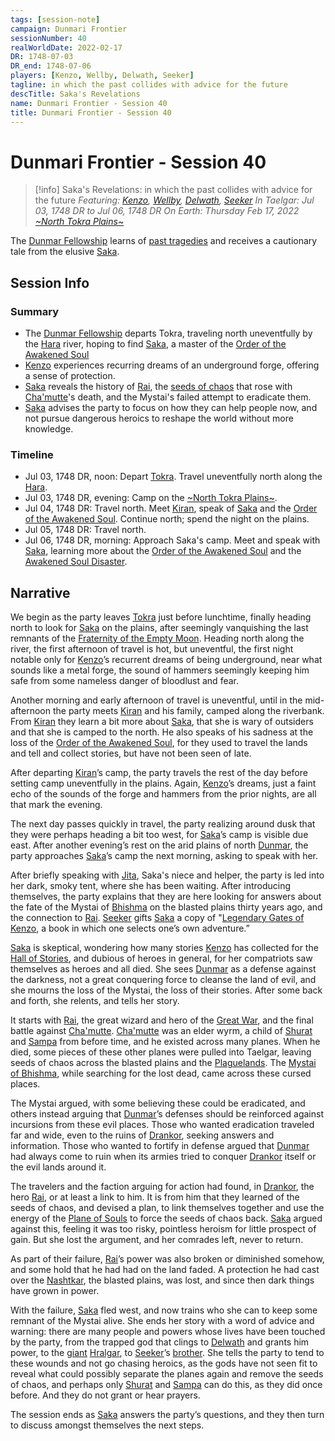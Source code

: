 ```yaml
---
tags: [session-note]
campaign: Dunmari Frontier
sessionNumber: 40
realWorldDate: 2022-02-17
DR: 1748-07-03
DR_end: 1748-07-06
players: [Kenzo, Wellby, Delwath, Seeker]
tagline: in which the past collides with advice for the future
descTitle: Saka's Revelations
name: Dunmari Frontier - Session 40
title: Dunmari Frontier - Session 40
---
```

# Dunmari Frontier - Session 40

>[!info] Saka's Revelations: in which the past collides with advice for the future
> *Featuring: [Kenzo](<../../../people/pcs/dunmar-fellowship/kenzo.md>), [Wellby](<../../../people/pcs/dunmar-fellowship/wellby.md>), [Delwath](<../../../people/pcs/dunmar-fellowship/delwath.md>), [Seeker](<../../../people/pcs/dunmar-fellowship/seeker.md>)*
> *In Taelgar: Jul 03, 1748 DR to Jul 06, 1748 DR*
> *On Earth: Thursday Feb 17, 2022*
> *[~North Tokra Plains~](<../../../gazetteer/greater-dunmar/dunmari-basin/north-tokra-plains.md>)*

The [Dunmar Fellowship](<../../../people/pcs/dunmar-fellowship/dunmar-fellowship.md>) learns of [past tragedies](<../../../events/1700s/1718/awakened-soul-disaster.md>) and receives a cautionary tale from the elusive [Saka](<../../../people/dunmari/saka.md>).

## Session Info
### Summary
- The [Dunmar Fellowship](<../../../people/pcs/dunmar-fellowship/dunmar-fellowship.md>) departs Tokra, traveling north uneventfully by the [Hara](<../../../gazetteer/greater-dunmar/rivers/hara-watershed/hara.md>) river, hoping to find [Saka](<../../../people/dunmari/saka.md>), a master of the [Order of the Awakened Soul](<../../../groups/dunmari-mystery-cults/order-of-the-awakened-soul.md>)
- [Kenzo](<../../../people/pcs/dunmar-fellowship/kenzo.md>) experiences recurring dreams of an underground forge, offering a sense of protection.
- [Saka](<../../../people/dunmari/saka.md>) reveals the history of [Rai](<../../../people/pcs/great-war/rai.md>), the [seeds of chaos](<../../../cosmology/multiverse/seeds-of-chaos.md>) that rose with [Cha'mutte](<../../../people/extraplanar-powers/cha-mutte.md>)'s death, and the Mystai's failed attempt to eradicate them.
- [Saka](<../../../people/dunmari/saka.md>) advises the party to focus on how they can help people now, and not pursue dangerous heroics to reshape the world without more knowledge.

### Timeline
- Jul 03, 1748 DR, noon: Depart [Tokra](<../../../gazetteer/greater-dunmar/realms/dunmar/central-dunmar/tokra/tokra.md>). Travel uneventfully north along the [Hara](<../../../gazetteer/greater-dunmar/rivers/hara-watershed/hara.md>). 
- Jul 03, 1748 DR, evening: Camp on the [~North Tokra Plains~](<../../../gazetteer/greater-dunmar/dunmari-basin/north-tokra-plains.md>). 
- Jul 04, 1748 DR: Travel north. Meet [Kiran](<../../../people/dunmari/kiran.md>), speak of [Saka](<../../../people/dunmari/saka.md>) and the [Order of the Awakened Soul](<../../../groups/dunmari-mystery-cults/order-of-the-awakened-soul.md>). Continue north; spend the night on the plains.
- Jul 05, 1748 DR: Travel north. 
- Jul 06, 1748 DR, morning: Approach Saka's camp. Meet and speak with [Saka](<../../../people/dunmari/saka.md>), learning more about the [Order of the Awakened Soul](<../../../groups/dunmari-mystery-cults/order-of-the-awakened-soul.md>) and the [Awakened Soul Disaster](<../../../events/1700s/1718/awakened-soul-disaster.md>). 


## Narrative
We begin as the party leaves [Tokra](<../../../gazetteer/greater-dunmar/realms/dunmar/central-dunmar/tokra/tokra.md>) just before lunchtime, finally heading north to look for [Saka](<../../../people/dunmari/saka.md>) on the plains, after seemingly vanquishing the last remnants of the [Fraternity of the Empty Moon](<../../../groups/fraternity-of-the-empty-moon.md>). Heading north along the river, the first afternoon of travel is hot, but uneventful, the first night notable only for [Kenzo](<../../../people/pcs/dunmar-fellowship/kenzo.md>)’s recurrent dreams of being underground, near what sounds like a metal forge, the sound of hammers seemingly keeping him safe from some nameless danger of bloodlust and fear. 

Another morning and early afternoon of travel is uneventful, until in the mid-afternoon the party meets [Kiran](<../../../people/dunmari/kiran.md>) and his family, camped along the riverbank. From [Kiran](<../../../people/dunmari/kiran.md>) they learn a bit more about [Saka](<../../../people/dunmari/saka.md>), that she is wary of outsiders and that she is camped to the north. He also speaks of his sadness at the loss of the [Order of the Awakened Soul](<../../../groups/dunmari-mystery-cults/order-of-the-awakened-soul.md>), for they used to travel the lands and tell and collect stories, but have not been seen of late. 

After departing [Kiran](<../../../people/dunmari/kiran.md>)’s camp, the party travels the rest of the day before setting camp uneventfully in the plains. Again, [Kenzo](<../../../people/pcs/dunmar-fellowship/kenzo.md>)’s dreams, just a faint echo of the sounds of the forge and hammers from the prior nights, are all that mark the evening. 

The next day passes quickly in travel, the party realizing around dusk that they were perhaps heading a bit too west, for [Saka](<../../../people/dunmari/saka.md>)’s camp is visible due east. After another evening’s rest on the arid plains of north [Dunmar](<../../../gazetteer/greater-dunmar/realms/dunmar/dunmar.md>), the party approaches [Saka](<../../../people/dunmari/saka.md>)’s camp the next morning, asking to speak with her.

After briefly speaking with [Jita](<../../../people/dunmari/jita-of-tokra.md>), Saka's niece and helper, the party is led into her dark, smoky tent, where she has been waiting. After introducing themselves, the party explains that they are here looking for answers about the fate of the Mystai of [Bhishma](<../../../cosmology/gods/incorporeal-gods/dunmari/bhishma.md>) on the blasted plains thirty years ago, and the connection to [Rai](<../../../people/pcs/great-war/rai.md>). [Seeker](<../../../people/pcs/dunmar-fellowship/seeker.md>) gifts [Saka](<../../../people/dunmari/saka.md>) a copy of "[Legendary Gates of Kenzo](<../../../things/books/legendary-gates-of-kenzo.md>), a book in which one selects one’s own adventure.”

[Saka](<../../../people/dunmari/saka.md>) is skeptical, wondering how many stories [Kenzo](<../../../people/pcs/dunmar-fellowship/kenzo.md>) has collected for the [Hall of Stories](<../../../gazetteer/greater-dunmar/dunmari-basin/hall-of-stories.md>), and dubious of heroes in general, for her compatriots saw themselves as heroes and all died. She sees [Dunmar](<../../../gazetteer/greater-dunmar/realms/dunmar/dunmar.md>) as a defense against the darkness, not a great conquering force to cleanse the land of evil, and she mourns the loss of the Mystai, the loss of their stories. After some back and forth, she relents, and tells her story.

It starts with [Rai](<../../../people/pcs/great-war/rai.md>), the great wizard and hero of the [Great War](<../../../events/1500s/great-war.md>), and the final battle against [Cha'mutte](<../../../people/extraplanar-powers/cha-mutte.md>). [Cha'mutte](<../../../people/extraplanar-powers/cha-mutte.md>) was an elder wyrm, a child of [Shurat](<../../../cosmology/gods/high-gods/shurat.md>) and [Sampa](<../../../cosmology/gods/high-gods/sampa.md>) from before time, and he existed across many planes. When he died, some pieces of these other planes were pulled into Taelgar, leaving seeds of chaos across the blasted plains and the [Plaguelands](<../../../gazetteer/istaros-watershed/plaguelands.md>). The [Mystai of Bhishma](<../../../groups/dunmari-mystery-cults/order-of-the-awakened-soul.md>), while searching for the lost dead, came across these cursed places. 

The Mystai argued, with some believing these could be eradicated, and others instead arguing that [Dunmar](<../../../gazetteer/greater-dunmar/realms/dunmar/dunmar.md>)’s defenses should be reinforced against incursions from these evil places. Those who wanted eradication traveled far and wide, even to the ruins of [Drankor](<../../../history/drankorian-era/drankor.md>), seeking answers and information. Those who wanted to fortify in defense argued that [Dunmar](<../../../gazetteer/greater-dunmar/realms/dunmar/dunmar.md>) had always come to ruin when its armies tried to conquer [Drankor](<../../../history/drankorian-era/drankor.md>) itself or the evil lands around it. 

The travelers and the faction arguing for action had found, in [Drankor](<../../../history/drankorian-era/drankor.md>), the hero [Rai](<../../../people/pcs/great-war/rai.md>), or at least a link to him. It is from him that they learned of the seeds of chaos, and devised a plan, to link themselves together and use the energy of the [Plane of Souls](<../../../cosmology/multiverse/spiritual-realms/plane-of-souls.md>) to force the seeds of chaos back. [Saka](<../../../people/dunmari/saka.md>) argued against this, feeling it was too risky, pointless heroism for little prospect of gain. But she lost the argument, and her comrades left, never to return. 

As part of their failure, [Rai](<../../../people/pcs/great-war/rai.md>)’s power was also broken or diminished somehow, and some hold that he had had on the land faded. A protection he had cast over the [Nashtkar](<../../../gazetteer/greater-dunmar/dunmari-basin/nashtkar.md>), the blasted plains, was lost, and since then dark things have grown in power. 

With the failure, [Saka](<../../../people/dunmari/saka.md>) fled west, and now trains who she can to keep some remnant of the Mystai alive. She ends her story with a word of advice and warning: there are many people and powers whose lives have been touched by the party, from the trapped god that clings to [Delwath](<../../../people/pcs/dunmar-fellowship/delwath.md>) and grants him power, to the [giant](<../../../species/children-of-the-divine/giants.md>) [Hralgar](<../../../people/giants/hralgar.md>), to [Seeker](<../../../people/pcs/dunmar-fellowship/seeker.md>)’s [brother](<../../../people/dwarves/frankar.md>). She tells the party to tend to these wounds and not go chasing heroics, as the gods have not seen fit to reveal what could possibly separate the planes again and remove the seeds of chaos, and perhaps only [Shurat](<../../../cosmology/gods/high-gods/shurat.md>) and [Sampa](<../../../cosmology/gods/high-gods/sampa.md>) can do this, as they did once before. And they do not grant or hear prayers. 

The session ends as [Saka](<../../../people/dunmari/saka.md>) answers the party’s questions, and they then turn to discuss amongst themselves the next steps.

